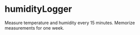 # humidityLogger
Measure temperature and humidity every 15 minutes. Memorize measurements for one week. 
